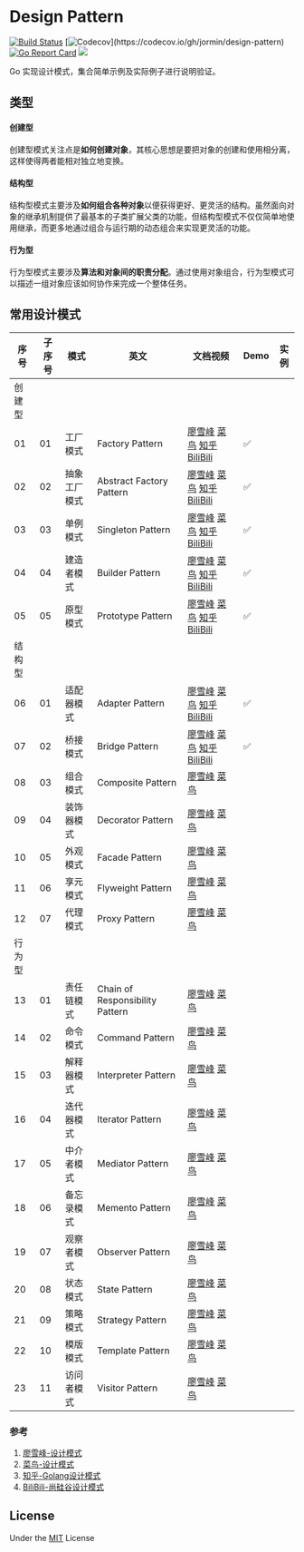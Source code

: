 Design Pattern
=====

[![Build Status](https://github.com/jormin/design-pattern/workflows/test/badge.svg?branch=master)](https://github.com/jormin/design-pattern/actions?query=workflow%3Atest)
[![Codecov](https://codecov.io/gh/jormin/design-pattern/branch/master/graph/badge.svg?)](https://codecov.io/gh/jormin/design-pattern)
[![Go Report Card](https://goreportcard.com/badge/github.com/jormin/design-pattern)](https://goreportcard.com/report/github.com/jormin/design-pattern)
[![](https://img.shields.io/badge/version-v1.0.0-success.svg)](https://github.com/jormin/design-pattern)

Go 实现设计模式，集合简单示例及实际例子进行说明验证。

类型
-----

#### 创建型

创建型模式关注点是**如何创建对象**，其核心思想是要把对象的创建和使用相分离，这样使得两者能相对独立地变换。

#### 结构型

结构型模式主要涉及**如何组合各种对象**以便获得更好、更灵活的结构。虽然面向对象的继承机制提供了最基本的子类扩展父类的功能，但结构型模式不仅仅简单地使用继承，而更多地通过组合与运行期的动态组合来实现更灵活的功能。

#### 行为型

行为型模式主要涉及**算法和对象间的职责分配**。通过使用对象组合，行为型模式可以描述一组对象应该如何协作来完成一个整体任务。

常用设计模式
-----

| 序号 | 子序号 | 模式         | 英文                     | 文档视频                                                | Demo | 实例 |
| ---- | ------------ | ------------------------ | ------------------------------------------------------------ | ---- | ---- | ---- |
| 创建型 |  |  |  |  |  |  |
| 01   | 01 | 工厂模式     | Factory Pattern          | [廖雪峰](https://www.liaoxuefeng.com/wiki/1252599548343744/1281319170474017) [菜鸟](https://www.runoob.com/design-pattern/factory-pattern.html) [知乎](https://zhuanlan.zhihu.com/p/388067512) [BiliBili](https://www.bilibili.com/video/BV1G4411c7N4?p=39) | ✅    |      |
| 02   | 02 | 抽象工厂模式 | Abstract Factory Pattern | [廖雪峰](https://www.liaoxuefeng.com/wiki/1252599548343744/1281319134822433) [菜鸟](https://www.runoob.com/design-pattern/abstract-factory-pattern.html) [知乎](https://zhuanlan.zhihu.com/p/388067512) [BiliBili](https://www.bilibili.com/video/BV1G4411c7N4?p=45) | ✅    |      |
| 03   | 03 | 单例模式     | Singleton Pattern        | [廖雪峰](https://www.liaoxuefeng.com/wiki/1252599548343744/1281319214514210) [菜鸟](https://www.runoob.com/design-pattern/singleton-pattern.html) [知乎](https://zhuanlan.zhihu.com/p/387357546) [BiliBili](https://www.bilibili.com/video/BV1G4411c7N4?p=29) | ✅    |      |
| 04   | 04 | 建造者模式   | Builder Pattern          | [廖雪峰](https://www.liaoxuefeng.com/wiki/1252599548343744/1281319155793953) [菜鸟](https://www.runoob.com/design-pattern/builder-pattern.html) [知乎](https://zhuanlan.zhihu.com/p/388815746) [BiliBili](https://www.bilibili.com/video/BV1G4411c7N4?p=55) | ✅ |      |
| 05 | 05 | 原型模式     | Prototype Pattern        | [廖雪峰](https://www.liaoxuefeng.com/wiki/1252599548343744/1281319195639841) [菜鸟](https://www.runoob.com/design-pattern/prototype-pattern.html) [知乎](https://zhuanlan.zhihu.com/p/387707620) [BiliBili](https://www.bilibili.com/video/BV1G4411c7N4?p=49) | ✅ |      |
| 结构型 |  |  |  |  | | |
| 06  | 01 | 适配器模式 | Adapter Pattern   | [廖雪峰](https://www.liaoxuefeng.com/wiki/1252599548343744/1281319245971489) [菜鸟](https://www.runoob.com/design-pattern/adapter-pattern.html) [知乎](https://zhuanlan.zhihu.com/p/389509948) [BiliBili](https://www.bilibili.com/video/BV1G4411c7N4?p=60) | ✅ |      |
| 07 | 02 | 桥接模式   | Bridge Pattern     | [廖雪峰](https://www.liaoxuefeng.com/wiki/1252599548343744/1281319266943009) [菜鸟](https://www.runoob.com/design-pattern/bridge-pattern.html) [知乎](https://zhuanlan.zhihu.com/p/389870230) [BiliBili](https://www.bilibili.com/video/BV1G4411c7N4?p=66) | ✅ |      |
| 08  | 03 | 组合模式   | Composite Pattern | [廖雪峰](https://www.liaoxuefeng.com/wiki/1252599548343744/1281319283720226) [菜鸟](https://www.runoob.com/design-pattern/composite-pattern.html) |      |      |
| 09  | 04 | 装饰器模式 | Decorator Pattern | [廖雪峰](https://www.liaoxuefeng.com/wiki/1252599548343744/1281319302594594) [菜鸟](https://www.runoob.com/design-pattern/decorator-pattern.html) |      |      |
| 10 | 05 | 外观模式   | Facade Pattern    | [廖雪峰](https://www.liaoxuefeng.com/wiki/1252599548343744/1281319346634785) [菜鸟](https://www.runoob.com/design-pattern/facade-pattern.html) |      |      |
| 11 | 06 | 享元模式   | Flyweight Pattern | [廖雪峰](https://www.liaoxuefeng.com/wiki/1252599548343744/1281319417937953) [菜鸟](https://www.runoob.com/design-pattern/flyweight-pattern.html) |      |      |
| 12 | 07 | 代理模式   | Proxy Pattern     | [廖雪峰](https://www.liaoxuefeng.com/wiki/1252599548343744/1281319432618017) [菜鸟](https://www.runoob.com/design-pattern/proxy-pattern.html) |      |      |
| 行为型 |  |  |  |  | | |
| 13 | 01 | 责任链模式 | Chain of Responsibility Pattern | [廖雪峰](https://www.liaoxuefeng.com/wiki/1252599548343744/1281319474561057) [菜鸟](https://www.runoob.com/design-pattern/chain-of-responsibility-pattern.html) |      |      |
| 14 | 02 | 命令模式   | Command Pattern                 | [廖雪峰](https://www.liaoxuefeng.com/wiki/1252599548343744/1281319491338273) [菜鸟](https://www.runoob.com/design-pattern/command-pattern.html) |      |      |
| 15 | 03 | 解释器模式 | Interpreter Pattern             | [廖雪峰](https://www.liaoxuefeng.com/wiki/1252599548343744/1281319508115489) [菜鸟](https://www.runoob.com/design-pattern/interpreter-pattern.html) |      |      |
| 16 | 04 | 迭代器模式 | Iterator Pattern                | [廖雪峰](https://www.liaoxuefeng.com/wiki/1252599548343744/1281319524892705) [菜鸟](https://www.runoob.com/design-pattern/iterator-pattern.html) |      |      |
| 17 | 05 | 中介者模式 | Mediator Pattern                | [廖雪峰](https://www.liaoxuefeng.com/wiki/1252599548343744/1281319541669922) [菜鸟](https://www.runoob.com/design-pattern/mediator-pattern.html) |      |      |
| 18 | 06 | 备忘录模式 | Memento Pattern                 | [廖雪峰](https://www.liaoxuefeng.com/wiki/1252599548343744/1281319562641441) [菜鸟](https://www.runoob.com/design-pattern/memento-pattern.html) |      |      |
| 19 | 07 | 观察者模式 | Observer Pattern                | [廖雪峰](https://www.liaoxuefeng.com/wiki/1252599548343744/1281319577321505) [菜鸟](https://www.runoob.com/design-pattern/observer-pattern.html) |      |      |
| 20 | 08 | 状态模式   | State Pattern                   | [廖雪峰](https://www.liaoxuefeng.com/wiki/1252599548343744/1281319592001569) [菜鸟](https://www.runoob.com/design-pattern/state-pattern.html) |      |      |
| 21 | 09 | 策略模式   | Strategy Pattern                | [廖雪峰](https://www.liaoxuefeng.com/wiki/1252599548343744/1281319606681634) [菜鸟](https://www.runoob.com/design-pattern/strategy-pattern.html) |      |      |
| 22 | 10 | 模版模式   | Template Pattern                | [廖雪峰](https://www.liaoxuefeng.com/wiki/1252599548343744/1281319636041762) [菜鸟](https://www.runoob.com/design-pattern/template-pattern.html) |      |      |
| 23 | 11 | 访问者模式 | Visitor Pattern                 | [廖雪峰](https://www.liaoxuefeng.com/wiki/1252599548343744/1281319659110433) [菜鸟](https://www.runoob.com/design-pattern/visitor-pattern.html) |      |      |

### 参考

1. [廖雪峰-设计模式](https://www.liaoxuefeng.com/wiki/1252599548343744/1264742167474528)
2. [菜鸟-设计模式](https://www.runoob.com/design-pattern/design-pattern-tutorial.html)
3. [知乎-Golang设计模式](https://www.zhihu.com/column/c_1393206420800598016)
4. [BiliBili-尚硅谷设计模式](https://www.bilibili.com/video/BV1G4411c7N4)

License
-------

Under the [MIT](./LICENSE) License